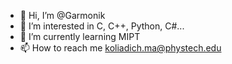 - 👋 Hi, I’m @Garmonik
- 👀 I’m interested in C, C++, Python, C#...
- 🌱 I’m currently learning MIPT
- 📫 How to reach me koliadich.ma@phystech.edu
